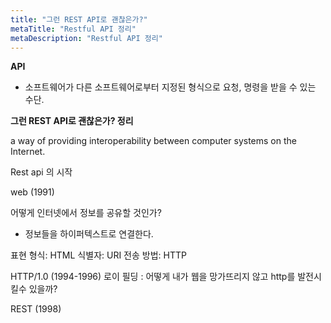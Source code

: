 ```yaml
---
title: "그런 REST API로 괜찮은가?"
metaTitle: "Restful API 정리"
metaDescription: "Restful API 정리"
---
```


**API**
- 소프트웨어가 다른 소프트웨어로부터 지정된 형식으로 요청, 명령을 받을 수 있는 수단.

**그런 REST API로 괜찮은가? 정리**

a way of providing interoperability between computer systems on the Internet.

Rest api 의 시작

web (1991)

어떻게 인터넷에서 정보를 공유할 것인가?
- 정보들을 하이퍼텍스트로 연결한다.

표현 형식: HTML
식별자: URI
전송 방법: HTTP

HTTP/1.0 (1994-1996)
로이 필딩 : 어떻게 내가 웹을 망가뜨리지 않고 http를 발전시킬수 있을까?

REST (1998)





